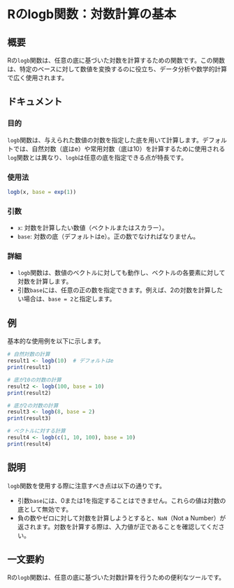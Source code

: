 <!--
Meta Description: # Rのlogb関数：対数計算の基本 ## 概要 Rの`logb`関数は、任意の底に基づいた対数を計算するための関数です。この関数は、特定のベースに対して数値を変換するのに役立ち、データ分析や数学的計算で広く使用されます。 ## ドキュメント ### 目的 `logb`関数は、与えられた数値の対数を...
Meta Keywords: logb, base, 関数は, print, デフォルトはe
-->

# Rのlogb関数：対数計算の基本

## 概要
Rの`logb`関数は、任意の底に基づいた対数を計算するための関数です。この関数は、特定のベースに対して数値を変換するのに役立ち、データ分析や数学的計算で広く使用されます。

## ドキュメント
### 目的
`logb`関数は、与えられた数値の対数を指定した底を用いて計算します。デフォルトでは、自然対数（底はe）や常用対数（底は10）を計算するために使用される`log`関数とは異なり、`logb`は任意の底を指定できる点が特長です。

### 使用法
```R
logb(x, base = exp(1))
```

### 引数
- `x`: 対数を計算したい数値（ベクトルまたはスカラー）。
- `base`: 対数の底（デフォルトはe）。正の数でなければなりません。

### 詳細
- `logb`関数は、数値のベクトルに対しても動作し、ベクトルの各要素に対して対数を計算します。
- 引数`base`には、任意の正の数を指定できます。例えば、2の対数を計算したい場合は、`base = 2`と指定します。

## 例
基本的な使用例を以下に示します。

```R
# 自然対数の計算
result1 <- logb(10)  # デフォルトはe
print(result1)

# 底が10の対数の計算
result2 <- logb(100, base = 10)
print(result2)

# 底が2の対数の計算
result3 <- logb(8, base = 2)
print(result3)

# ベクトルに対する計算
result4 <- logb(c(1, 10, 100), base = 10)
print(result4)
```

## 説明
`logb`関数を使用する際に注意すべき点は以下の通りです。
- 引数`base`には、0または1を指定することはできません。これらの値は対数の底として無効です。
- 負の数やゼロに対して対数を計算しようとすると、`NaN`（Not a Number）が返されます。対数を計算する際は、入力値が正であることを確認してください。

## 一文要約
Rの`logb`関数は、任意の底に基づいた対数計算を行うための便利なツールです。